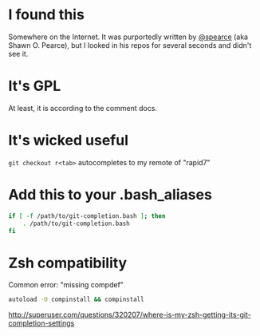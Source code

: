 # I found this

Somewhere on the Internet. It was purportedly written by [@spearce](https://github.com/spearce)
(aka Shawn O. Pearce), but I looked in his repos for several seconds and didn't see it.

# It's GPL

At least, it is according to the comment docs.

# It's wicked useful

`git checkout r<tab>` autocompletes to my remote of "rapid7"

# Add this to your .bash_aliases

````bash
if [ -f /path/to/git-completion.bash ]; then
    . /path/to/git-completion.bash
fi
````


# Zsh compatibility 

Common error: "missing compdef"

````bash
autoload -U compinstall && compinstall
````

http://superuser.com/questions/320207/where-is-my-zsh-getting-its-git-completion-settings